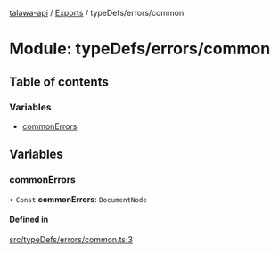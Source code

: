 [talawa-api](../README.md) / [Exports](../modules.md) / typeDefs/errors/common

# Module: typeDefs/errors/common

## Table of contents

### Variables

- [commonErrors](typeDefs_errors_common.md#commonerrors)

## Variables

### commonErrors

• `Const` **commonErrors**: `DocumentNode`

#### Defined in

[src/typeDefs/errors/common.ts:3](https://github.com/PalisadoesFoundation/talawa-api/blob/e919df4/src/typeDefs/errors/common.ts#L3)
